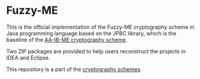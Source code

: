 # Fuzzy-ME

This is the official implementation of the Fuzzy-ME cryptography scheme in Java programming language based on the JPBC library, which is the baseline of the [AA-IB-ME cryptography scheme](https://github.com/BatchClayderman/AA-IB-ME). 

Two ZIP packages are provided to help users reconstruct the projects in IDEA and Eclipse. 

This repository is a part of the [cryptography schemes](https://github.com/BatchClayderman/Cryptography-Schemes). 
